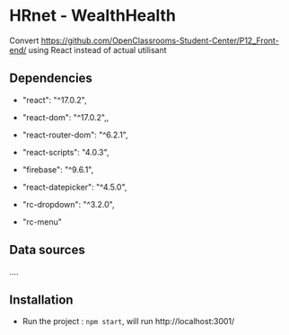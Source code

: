 # HRnet - WealthHealth
Convert https://github.com/OpenClassrooms-Student-Center/P12_Front-end/ using React instead of actual  utilisant

## Dependencies

-    "react": "^17.0.2",
-    "react-dom": "^17.0.2",,
-    "react-router-dom": "^6.2.1",
-    "react-scripts": "4.0.3",
-    "firebase": "^9.6.1",

-    "react-datepicker": "^4.5.0",

-    "rc-dropdown": "^3.2.0",
-    "rc-menu"

## Data sources

....

## Installation

- Run the project :
`npm start`, will run http://localhost:3001/